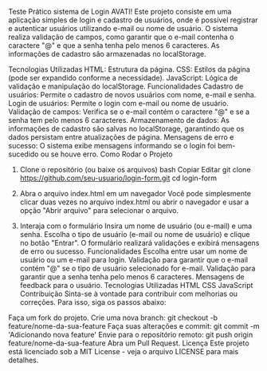 Teste Prático sistema de Login AVATI!
Este projeto consiste em uma aplicação simples de login e cadastro de usuários, onde é possível registrar e autenticar usuários utilizando e-mail ou nome de usuário. O sistema realiza validação de campos, como garantir que o e-mail contenha o caractere "@" e que a senha tenha pelo menos 6 caracteres. As informações de cadastro são armazenadas no localStorage.

Tecnologias Utilizadas
HTML: Estrutura da página.
CSS: Estilos da página (pode ser expandido conforme a necessidade).
JavaScript: Lógica de validação e manipulação do localStorage.
Funcionalidades
Cadastro de usuários: Permite o cadastro de novos usuários com nome, e-mail e senha.
Login de usuários: Permite o login com e-mail ou nome de usuário.
Validação de campos: Verifica se o e-mail contém o caractere "@" e se a senha tem pelo menos 6 caracteres.
Armazenamento de dados: As informações de cadastro são salvas no localStorage, garantindo que os dados persistam entre atualizações de página.
Mensagens de erro e sucesso: O sistema exibe mensagens informando se o login foi bem-sucedido ou se houve erro.
Como Rodar o Projeto
1. Clone o repositório (ou baixe os arquivos)
bash
Copiar
Editar
git clone https://github.com/seu-usuario/login-form.git
cd login-form
2. Abra o arquivo index.html em um navegador
Você pode simplesmente clicar duas vezes no arquivo index.html ou abrir o navegador e usar a opção "Abrir arquivo" para selecionar o arquivo.

3. Interaja com o formulário
Insira um nome de usuário (ou e-mail) e uma senha.
Escolha o tipo de usuário (e-mail ou nome de usuário) e clique no botão "Entrar".
O formulário realizará validações e exibirá mensagens de erro ou sucesso.
Funcionalidades
Escolha entre usar um nome de usuário ou um e-mail para login.
Validação para garantir que o e-mail contém "@" se o tipo de usuário selecionado for e-mail.
Validação para garantir que a senha tenha pelo menos 6 caracteres.
Mensagens de feedback para o usuário.
Tecnologias Utilizadas
HTML
CSS
JavaScript
Contribuição
Sinta-se à vontade para contribuir com melhorias ou correções. Para isso, siga os passos abaixo:

Faça um fork do projeto.
Crie uma nova branch:
git checkout -b feature/nome-da-sua-feature
Faça suas alterações e commit:
git commit -m 'Adicionando nova feature'
Envie para o repositório remoto:
git push origin feature/nome-da-sua-feature
Abra um Pull Request.
Licença
Este projeto está licenciado sob a MIT License - veja o arquivo LICENSE para mais detalhes.
